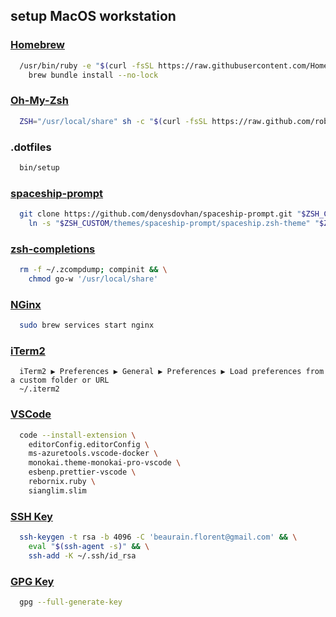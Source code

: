## setup MacOS workstation

### [Homebrew](https://brew.sh/index_fr)

```sh
  /usr/bin/ruby -e "$(curl -fsSL https://raw.githubusercontent.com/Homebrew/install/master/install)" && \
    brew bundle install --no-lock
```

### [Oh-My-Zsh](https://ohmyz.sh/)

```sh
  ZSH="/usr/local/share" sh -c "$(curl -fsSL https://raw.github.com/robbyrussell/oh-my-zsh/master/tools/install.sh)"
```

### .dotfiles

```sh
  bin/setup
```

### [spaceship-prompt](https://github.com/denysdovhan/spaceship-prompt)

```sh
  git clone https://github.com/denysdovhan/spaceship-prompt.git "$ZSH_CUSTOM/themes/spaceship-prompt" && \
    ln -s "$ZSH_CUSTOM/themes/spaceship-prompt/spaceship.zsh-theme" "$ZSH_CUSTOM/themes/spaceship.zsh-theme"
```

### [zsh-completions](https://github.com/zsh-users/zsh-completions)

```sh
  rm -f ~/.zcompdump; compinit && \
    chmod go-w '/usr/local/share'
```

### [NGinx](https://www.nginx.com/)

```sh
  sudo brew services start nginx
```

### [iTerm2](https://iterm2.com/)

```
  iTerm2 ▶ Preferences ▶ General ▶ Preferences ▶ Load preferences from a custom folder or URL
  ~/.iterm2
```

### [VSCode](https://code.visualstudio.com/)

```sh
  code --install-extension \
    editorConfig.editorConfig \
    ms-azuretools.vscode-docker \
    monokai.theme-monokai-pro-vscode \
    esbenp.prettier-vscode \
    rebornix.ruby \
    sianglim.slim
```

### [SSH Key](https://help.github.com/en/enterprise/2.16/user/articles/generating-a-new-ssh-key-and-adding-it-to-the-ssh-agent)

```sh
  ssh-keygen -t rsa -b 4096 -C 'beaurain.florent@gmail.com' && \
    eval "$(ssh-agent -s)" && \
    ssh-add -K ~/.ssh/id_rsa
```

### [GPG Key](https://help.github.com/en/articles/generating-a-new-gpg-key)

```sh
  gpg --full-generate-key
```
